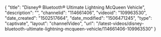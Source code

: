 {
    "title": "Disney&reg; Bluetooth&reg; Ultimate Lightning McQueen Vehicle",
    "description": "",
    "channelid": "114661406",
    "videoid": "109963530",
    "date_created": "1502517664",
    "date_modified": "1506471245",
    "type": "captivate",
    "layout": "channelVideo",
    "url": "\/latest-videos\/disney-bluetooth-ultimate-lightning-mcqueen-vehicle\/114661406-109963530"
}